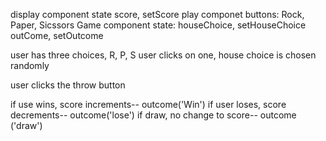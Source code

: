 display component
state
score, setScore
play componet 
buttons: Rock, Paper, Sicssors
Game component
state: 
houseChoice, setHouseChoice
outCome, setOutcome

user has three choices, R, P, S
user clicks on one, 
house choice is chosen randomly

user clicks the throw button

if use wins, score increments-- outcome('Win')
if user loses, score decrements-- outcome('lose')
if draw, no change to score-- outcome ('draw') 